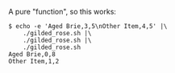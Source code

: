 A pure "function", so this works:

```shell
$ echo -e 'Aged Brie,3,5\nOther Item,4,5' |\
    ./gilded_rose.sh |\
    ./gilded_rose.sh |\
    ./gilded_rose.sh
Aged Brie,0,8
Other Item,1,2
```